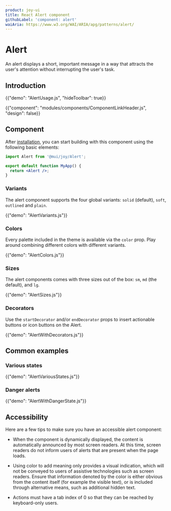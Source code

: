 ```yaml
---
product: joy-ui
title: React Alert component
githubLabel: 'component: alert'
waiAria: https://www.w3.org/WAI/ARIA/apg/patterns/alert/
---
```


# Alert

<p class="description">An alert displays a short, important message in a way that attracts the user's attention without interrupting the user's task.</p>

## Introduction

{{"demo": "AlertUsage.js", "hideToolbar": true}}

{{"component": "modules/components/ComponentLinkHeader.js", "design": false}}

## Component

After [installation](/joy-ui/getting-started/installation/), you can start building with this component using the following basic elements:

```jsx
import Alert from '@mui/joy/Alert';

export default function MyApp() {
  return <Alert />;
}
```

### Variants

The alert component supports the four global variants: `solid` (default), `soft`, `outlined` and `plain`.

{{"demo": "AlertVariants.js"}}

### Colors

Every palette included in the theme is available via the `color` prop.
Play around combining different colors with different variants.

{{"demo": "AlertColors.js"}}

### Sizes

The alert components comes with three sizes out of the box: `sm`, `md` (the default), and `lg`.

{{"demo": "AlertSizes.js"}}

### Decorators

Use the `startDecorator` and/or `endDecorator` props to insert actionable buttons or icon buttons on the Alert.

{{"demo": "AlertWithDecorators.js"}}

## Common examples

### Various states

{{"demo": "AlertVariousStates.js"}}

### Danger alerts

{{"demo": "AlertWithDangerState.js"}}

## Accessibility

Here are a few tips to make sure you have an accessible alert component:

- When the component is dynamically displayed, the content is automatically announced by most screen readers.
  At this time, screen readers do not inform users of alerts that are present when the page loads.

- Using color to add meaning only provides a visual indication, which will not be conveyed to users of assistive technologies such as screen readers.
  Ensure that information denoted by the color is either obvious from the content itself (for example the visible text), or is included through alternative means, such as additional hidden text.

- Actions must have a tab index of 0 so that they can be reached by keyboard-only users.
